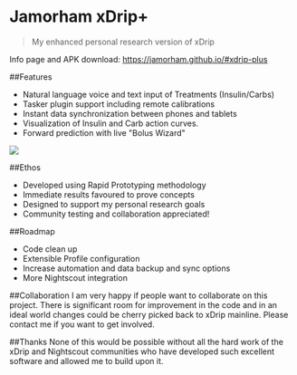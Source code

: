 # Jamorham xDrip+
> My enhanced personal research version of xDrip

 Info page and APK download: https://jamorham.github.io/#xdrip-plus

##Features
* Natural language voice and text input of Treatments (Insulin/Carbs)
* Tasker plugin support including remote calibrations
* Instant data synchronization between phones and tablets
* Visualization of Insulin and Carb action curves.
* Forward prediction with live "Bolus Wizard"
<img align="middle" src="https://jamorham.github.io/images/jamorham-natural-language-treatments-two-web.png">

##Ethos
* Developed using Rapid Prototyping methodology
* Immediate results favoured to prove concepts
* Designed to support my personal research goals
* Community testing and collaboration appreciated!

##Roadmap
* Code clean up
* Extensible Profile configuration
* Increase automation and data backup and sync options
* More Nightscout integration

##Collaboration
I am very happy if people want to collaborate on this project. There is significant room for improvement in the code and in an ideal world changes could be cherry picked back to xDrip mainline. Please contact me if you want to get involved.

##Thanks
None of this would be possible without all the hard work of the xDrip and Nightscout communities who have developed such excellent software and allowed me to build upon it.

